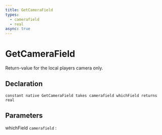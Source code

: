 ```yaml
---
title: GetCameraField
types:
  - camerafield
  - real
async: true
---
```


# GetCameraField
Return-value for the local players camera only.

## Declaration

```jass
constant native GetCameraField takes camerafield whichField returns real
```

## Parameters
whichField `camerafield`
: 

